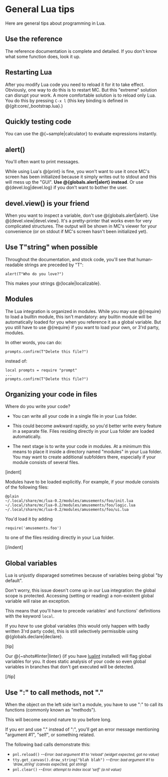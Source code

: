 
# General Lua tips

Here are general tips about programming in Lua.

## Use the reference

The reference documentation is complete and detailed. If you don't know
what some function does, look it up.

## Restarting Lua

After you modify Lua code you need to reload it for it to take effect.
Obviously, one way to do this is to restart MC. But this "extreme" solution
can disrupt your work. A more comfortable solution is to reload only
Lua. You do this by pressing `C-x l` (this key binding is defined in
@{git:core/_bootstrap.lua}.)

## Quickly testing code

You can use the @{~sample|calculator} to evaluate expressions instantly.

## alert()

You'll often want to print messages.

While using Lua's @{print} is fine, you won't want to use it once MC's screen has been
initialized because it simply writes out to stdout and this will mess up
the "GUI". __Use @{globals.alert|alert} instead__. Or use @{devel.log|devel.log} if you
don't want to bother the user.

## devel.view() is your friend

When you want to inspect a variable, don't use @{globals.alert|alert}.
Use @{devel.view|devel.view}. It's a pretty-printer that works even for
very complicated structures. The output will be shown in MC's viewer for
your convenience (or on stdout if MC's screen hasn't been initialized
yet).

## Use T"string" when possible

Throughout the documentation, and stock code, you'll see that
human-readable strings are preceded by "T":

    alert(T"Who do you love?")

This makes your strings @{locale|localizable}.

## Modules

The Lua integration is organized in modules. While you may use
@{require} to load a builtin module, this isn't mandatory: any builtin
module will be automatically loaded for you when you reference it as a
global variable. But you still have to use @{require} if you want to
load your own, or 3'rd party, modules.

In other words, you can do:

    prompts.confirm(T"Delete this file?")

instead of:

    local prompts = require "prompt"
    ...
    prompts.confirm(T"Delete this file?")

## Organizing your code in files

Where do you write your code?

- You can write all your code in a single file in your Lua folder.

- This could become awkward rapidly, so you'd better write every feature in
a separate file. Files residing directly in your Lua folder are loaded
automatically.

- The next stage is to write your code in modules. At a minimum this
means to place it inside a directory named "modules" in your Lua folder.
You may want to create additional subfolders there, especially if your
module consists of several files.

[indent]

Modules have to be loaded explicitly. For example, if your module
consists of the following files:

    @plain
    ~/.local/share/mc/lua-0.2/modules/amusements/foo/init.lua
    ~/.local/share/mc/lua-0.2/modules/amusements/foo/logic.lua
    ~/.local/share/mc/lua-0.2/modules/amusements/foo/ui.lua

You'd load it by adding

    require('amusements.foo')

to one of the files residing directly in your Lua folder.

[/indent]

## Global variables

Lua is unjustly disparaged sometimes because of variables being global
"by default".

Don't worry, this issue doesn't come up in our Lua integration: the
global scope is protected. Accessing (setting or reading) a non-existent
global variable will raise an exception.

This means that you'll have to precede variables' and functions'
definitions with the keyword `local`.

If you *have* to use global variables (this would only happen with badly
written 3'rd party code), this is still selectively permissible using
@{globals.declare|declare}.

[tip]

Our @{~shots#linter|linter} (if you have
[lualint](http://lua-users.org/wiki/LuaLint) installed) will flag global
variables for you. It does static analysis of your code so even global
variables in branches that don't get executed will be detected.

[/tip]

## Use ":" to call methods, not "."

When the object on the left side isn't a module, you have to use ":" to
call its functions (commonly known as "methods").

This will become second nature to you before long.

If you err and use "." instead of ":", you'll get an error message
mentioning "argument #1", "self", or something related.

The following bad calls demonstrate this:

- `pnl.reload()`
  --<small>_Error: bad argument #1 to 'reload' (widget expected, got no value)_</small>
- `tty.get_canvas().draw_string("blah blah")`
  --<small>_Error: bad argument #1 to 'draw_string' (canvas expected, got string)_</small>
- `pnl.clear()`
  --<small>_Error: attempt to index local 'self' (a nil value)_</small>
